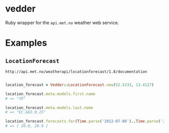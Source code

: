 # vedder

Ruby wrapper for the `api.met.no` weather web service.

# Examples

## `LocationForecast`

`http://api.met.no/weatherapi/locationforecast/1.8/documentation`

```ruby

location_forecast = Vedder::LocationForecast.new(52.5233, 13.4127)

location_forecast.meta.models.first.name
# => "YR"

location_forecast.meta.models.last.name
# => "EC.GEO.0.25"

location_forecast.forecasts.for(Time.parse('2012-07-06')..Time.parse('2012-07-07').map(&:temprature)[0..1]
# => [ 20.8, 20.9 ]
```

